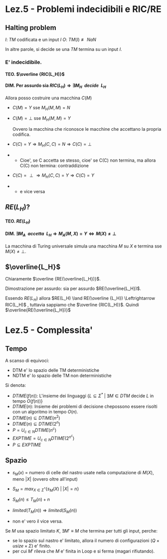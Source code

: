 # Lez.5 - Problemi indecidibili e RIC/RE

## Halting problem

$I$: $TM$ codificata e un input $I$
$O$: $TM(I) \not \equiv NaN$

In altre parole, si decide se una $TM$ termina su un input $I$.

### E' indecidibile.

#### TEO. $\overline {RIC(L_H)}$

#### DIM. Per assurdo sia $RIC(L_H) \Rightarrow \exists M_H \;\; decide \;\; L_H$ 

Allora posso costruire una macchina $C(M)$

- $C(M) = Y$ sse $M_H(M,M) = N$
- $C(M) = \perp$ sse $M_H(M,M) = Y$

  Ovvero la macchina che riconosce le macchine che accettano la propria codifica.

- $C(C) = Y \Rightarrow M_H(C, C) = N \Rightarrow C(C) = \perp$
- - Cioe', se C accetta se stesso, cioe' se C(C) non termina, ma allora C(C) non termina: contraddizione
- $C(C) = \perp \Rightarrow M_H(C, C) = Y \Rightarrow C(C) = Y$
- - e vice versa

## $RE(L_H)?$

#### TEO. $RE(L_H)$

#### DIM. $\exists M_A \;\; accetta \;\; L_H \Rightarrow M_A(M, X) = Y \Leftrightarrow M(X) \not = \perp$

La macchina di Turing universale simula una macchina $M$ su $X$ e termina sse $M(X) \not = \perp$.

## $\overline{L_H}$

Chiaramente $\overline {RE(\overline{L_H})}$.

Dimostrazione per assurdo: sia per assurdo $RE(\overline{L_H})$.

Essendo $RE(L_H)$ allora $RE(L_H) \land RE(\overline {L_H}) \Leftrightarrow RIC(L_H)$ , tuttavia sappiamo che $\overline {RIC(L_H)}$.
Quindi $\overline{RE(\overline{L_H})}$

# Lez.5 - Complessita'

## Tempo

A scanso di equivoci:
- DTM e' lo spazio delle TM deterministiche
- NDTM e' lo spazio delle TM non deterministiche

Si denota:
- $DTIME(f(n))$: L'insieme dei linguaggi $\{L \subseteq \Sigma^* \; | \; \exists M \in DTM$ decide $L$ in tempo $O(f(n))\}$
- $DTIME(n)$: Insieme dei problemi di decisione chepossono essere risolti con un algoritmo in tempo $O(n)$.
- $DTIME(n) \subseteq DTIME(n^2)$
- $DTIME(n) \subseteq DTIME(2^n)$
- $P = {U}_{c \in N} DTIME(n^c)$
- $EXPTIME = {U}_{c \in N} DTIME(2^{n^c})$
- $P \subseteq EXPTIME$

## Spazio

- $s_M(x)$ = numero di celle del nastro usate nella computazione di $M(X)$, meno $|X|$ (ovvero oltre all'input)
- $S_M = {max}_{X \in \Sigma^*} \{ s_M(X) \; | \; |X| = n \}$
- $S_M(n) \leq T_M(n) + n$

- $limited(T_M(n)) \Rightarrow limited(S_M(n))$
- non e' vero il vice versa.

Se $M$ usa spazio limitato $K$, $\exists M' \equiv M$ che termina per tutti gli input, perche:
- se lo spazio sul nastro e' limitato, allora il numero di configurazioni $(Q \times usize \times \Sigma)$ e' finito.
- per cui $M'$ rileva che $M$ e' finita in Loop e si ferma (magari rifiutando).